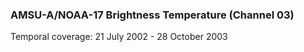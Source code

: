 ### AMSU-A/NOAA-17 Brightness Temperature (Channel 03)
Temporal coverage: 21 July 2002 - 28 October 2003

